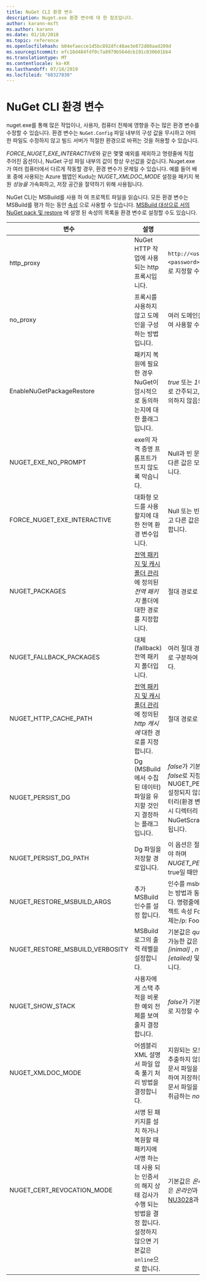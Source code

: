 ```yaml
---
title: NuGet CLI 환경 변수
description: Nuget.exe 환경 변수에 대 한 참조입니다.
author: karann-msft
ms.author: karann
ms.date: 01/18/2018
ms.topic: reference
ms.openlocfilehash: b04efaecce1d5bc892dfc48ae3e872d80aad209d
ms.sourcegitcommit: efc18d484fdf0c7a8979b564dcb191c030601bb4
ms.translationtype: MT
ms.contentlocale: ko-KR
ms.lasthandoff: 07/18/2019
ms.locfileid: "68327830"
---
```

# <a name="nuget-cli-environment-variables"></a>NuGet CLI 환경 변수

nuget.exe를 통해 많은 작업이나, 사용자, 컴퓨터 전체에 영향을 주는 많은 환경 변수를 수정할 수 있습니다. 환경 변수는 `NuGet.Config` 파일 내부의 구성 값을 무시하고 어떠한 파일도 수정하지 않고 빌드 서버가 적절한 환경으로 바뀌는 것을 허용할 수 있습니다.

*FORCE_NUGET_EXE_INTERACTIVE*와 같은 몇몇 예외를 제외하고 명령줄에 직접 주어진 옵션이나, NuGet 구성 파일 내부의 값이 항상 우선값을 갖습니다. Nuget.exe가 여러 컴퓨터에서 다르게 작동할 경우, 환경 변수가 문제일 수 있습니다. 예를 들어 배포 중에 사용되는 Azure 웹앱인 Kudu는 *NUGET_XMLDOC_MODE* 설정을 패키지 복원 *성능을* 가속화하고, 저장 공간을 절약하기 위해 사용됩니다.

NuGet CLI는 MSBuild를 사용 하 여 프로젝트 파일을 읽습니다. 모든 환경 변수는 MSBuild를 평가 하는 동안 [속성](/visualstudio/msbuild/msbuild-command-line-reference) 으로 사용할 수 있습니다.
[MSBuild 대상으로 서의 NuGet pack 및 restore](../msbuild-targets.md#restore-properties) 에 설명 된 속성의 목록을 환경 변수로 설정할 수도 있습니다.

| 변수 | 설명 | 설명 |
| --- | --- | --- |
| http_proxy | NuGet HTTP 작업에 사용되는 http 프록시입니다. | `http://<username>:<password>@proxy.com` 등으로 지정할 수 있습니다. |
| no_proxy | 프록시를 사용하지 않고 도메인을 구성하는 방법입니다. | 여러 도메인을 쉼표(,)로 구분하여 사용할 수 있습니다. |
| EnableNuGetPackageRestore | 패키지 복원에 필요한 경우 NuGet이 암시적으로 동의하는지에 대한 플래그입니다. | *true* 또는 *1*이 동의하는 플래그로 간주되고, 다른 모든 값은 동의하지 않음으로 간주됩니다. |
| NUGET_EXE_NO_PROMPT | exe의 자격 증명 프롬프트가 뜨지 않도록 막습니다. | Null과 빈 문자열만 제외하고 다른 값은 모두 참으로 간주합니다. |
| FORCE_NUGET_EXE_INTERACTIVE | 대화형 모드를 사용할지에 대한 전역 환경 변수입니다. | Null 또는 빈 문자열을 제외하고 다른 값은 모두 참으로 간주합니다. |
| NUGET_PACKAGES | [전역 패키지 및 캐시 폴더 관리](../../consume-packages/managing-the-global-packages-and-cache-folders.md)에 정의된 *전역 패키지* 폴더에 대한 경로를 지정합니다. | 절대 경로로 지정합니다. |
| NUGET_FALLBACK_PACKAGES | 대체(fallback) 전역 패키지 폴더입니다. | 여러 절대 경로를 세미콜론(;)으로 구분하여 사용할 수 있습니다. |
| NUGET_HTTP_CACHE_PATH | [전역 패키지 및 캐시 폴더 관리](../../consume-packages/managing-the-global-packages-and-cache-folders.md)에 정의된 *http 캐시에* 대한 경로를 지정합니다. | 절대 경로로 지정합니다. |
| NUGET_PERSIST_DG | Dg (MSBuild에서 수집된 데이터) 파일을 유지할 것인지 결정하는 플래그입니다. | *false*가 기본값이고 *true* 또는 *false*로 지정할 수 있습니다. NUGET_PERSIST_DG_PATH 설정되지 않은 경우 임시 디렉터리(환경 변수에서 지정한 임시 디렉터리 내부의 NuGetScratch 폴더)에 저장됩니다. |
| NUGET_PERSIST_DG_PATH | Dg 파일을 저장할 경로입니다. | 이 옵션은 절대 경로로 지정해야 하며 *NUGET_PERSIST_DG* 값이 true일 때만 사용됩니다. |
| NUGET_RESTORE_MSBUILD_ARGS | 추가 MSBuild 인수를 설정 합니다. | 인수를 msbuild.exe에 전달 하는 방법과 동일 하 게 전달 합니다. 명령줄에서 값 막대로 프로젝트 속성 Foo를 설정 하는 예제는/p: Foo = Bar입니다. |
| NUGET_RESTORE_MSBUILD_VERBOSITY | MSBuild 로그의 출력 레벨을 설정합니다. | 기본값은 *quiet* ("/ v: q")이고, 가능한 값은 *q [uiet]* , *m [inimal]* , *n [ormal]* , *d [etailed]* 및 *diag [nostic]* 입니다. |
| NUGET_SHOW_STACK | 사용자에게 스택 추적을 비롯한 예외 전체를 보여줄지 결정합니다. | *false*가 기본이며 *true*나 *false*로 지정할 수 있습니다. |
| NUGET_XMLDOC_MODE | 어셈블리 XML 설명서 파일 압축 풀기 처리 방법을 결정합니다. | 지원되는 모드는 XML 파일을 추출하지 않는 *건너뛰기*, XML 문서 파일을 zip 형식으로 압축하여 저장하는 *압축* 또는 XML 문서 파일을 일반적인 파일로 취급하는 *none* 입니다. |
| NUGET_CERT_REVOCATION_MODE | 서명 된 패키지를 설치 하거나 복원할 때 패키지에 서명 하는 데 사용 되는 인증서의 해지 상태 검사가 수행 되는 방법을 결정 합니다. 설정하지 않으면 기본값은 `online`으로 합니다.| 기본값은 *온라인*이고 가능한 값은 *온라인*과 *오프라인*입니다.  [NU3028](../errors-and-warnings/NU3028.md)과 관련이 있습니다. |

